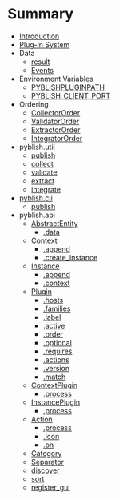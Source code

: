 # Summary

* [Introduction](README.md)
* [Plug-in System](pages/PluginSystem.md)
* Data
  * [result](pages/result.md)
  * [Events](pages/Events.md)
* Environment Variables
  * [PYBLISHPLUGINPATH](pages/PYBLISHPLUGINPATH.md)
  * [PYBLISH\_CLIENT\_PORT](pages/PYBLISH_CLIENT_PORT.md)
* Ordering
  * [CollectorOrder](pages/CollectorOrder.md)
  * [ValidatorOrder](pages/ValidatorOrder.md)
  * [ExtractorOrder](pages/ExtractorOrder.md)
  * [IntegratorOrder](pages/IntegratorOrder.md)
* pyblish.util
  * [publish](pages/util.publish.md)
  * [collect](pages/util.collect.md)
  * [validate](pages/util.validate.md)
  * [extract](pages/util.extract.md)
  * [integrate](pages/util.integrate.md)
* [pyblish.cli](pyblishcli.md)
  * [publish](pages/cli.publish.md)
* pyblish.api
  * [AbstractEntity](pages/AbstractEntity.md)
    * [.data](pages/AbstractEntity.data.md)
  * [Context](pages/Context.md)
    * [.append](pages/Context.append.md)
    * [.create\_instance](pages/Context.create_instance.md)
  * [Instance](pages/Instance.md)
    * [.append](pages/Instance.append.md)
    * [.context](pages/Instance.context.md)
  * [Plugin](pages/Plugin.md)
    * [.hosts](pages/Plugin.hosts.md)
    * [.families](pages/Plugin.families.md)
    * [.label](pages/Plugin.label.md)
    * [.active](pages/Plugin.active.md)
    * [.order](pages/Plugin.order.md)
    * [.optional](pages/Plugin.optional.md)
    * [.requires](pages/Plugin.requires.md)
    * [.actions](pages/Plugin.actions.md)
    * [.version](pages/Plugin.version.md)
    * [.match](pages/Plugin.match.md)
  * [ContextPlugin](pages/ContextPlugin.md)
    * [.process](pages/ContextPlugin.process.md)
  * [InstancePlugin](pages/InstancePlugin.md)
    * [.process](pages/InstancePlugin.process.md)
  * [Action](pages/Action.md)
    * [.process](pages/Action.process.md)
    * [.icon](pages/Action.icon.md)
    * [.on](pages/Action.on.md)
  * [Category](pages/Category.md)
  * [Separator](pages/Separator.md)
  * [discover](pages/discover.md)
  * [sort](pages/sort.md)
  * [register\_gui](register_gui.md)


